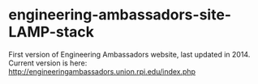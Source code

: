 # engineering-ambassadors-site-LAMP-stack

First version of Engineering Ambassadors website, last updated in 2014.  Current version is here: http://engineeringambassadors.union.rpi.edu/index.php

